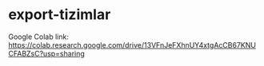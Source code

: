 # export-tizimlar
Google Colab link: https://colab.research.google.com/drive/13VFnJeFXhnUY4xtgAcCB67KNUCFABZsC?usp=sharing

